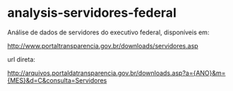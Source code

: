 # analysis-servidores-federal
Análise de dados de servidores do executivo federal, disponíveis em:

http://www.portaltransparencia.gov.br/downloads/servidores.asp

url direta:

http://arquivos.portaldatransparencia.gov.br/downloads.asp?a={ANO}&m={MES}&d=C&consulta=Servidores
